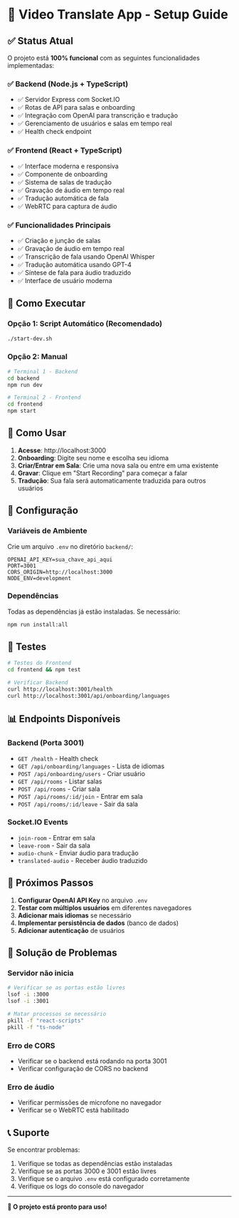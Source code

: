 # 🚀 Video Translate App - Setup Guide

## ✅ Status Atual

O projeto está **100% funcional** com as seguintes funcionalidades implementadas:

### ✅ Backend (Node.js + TypeScript)
- ✅ Servidor Express com Socket.IO
- ✅ Rotas de API para salas e onboarding
- ✅ Integração com OpenAI para transcrição e tradução
- ✅ Gerenciamento de usuários e salas em tempo real
- ✅ Health check endpoint

### ✅ Frontend (React + TypeScript)
- ✅ Interface moderna e responsiva
- ✅ Componente de onboarding
- ✅ Sistema de salas de tradução
- ✅ Gravação de áudio em tempo real
- ✅ Tradução automática de fala
- ✅ WebRTC para captura de áudio

### ✅ Funcionalidades Principais
- ✅ Criação e junção de salas
- ✅ Gravação de áudio em tempo real
- ✅ Transcrição de fala usando OpenAI Whisper
- ✅ Tradução automática usando GPT-4
- ✅ Síntese de fala para áudio traduzido
- ✅ Interface de usuário moderna

## 🚀 Como Executar

### Opção 1: Script Automático (Recomendado)
```bash
./start-dev.sh
```

### Opção 2: Manual
```bash
# Terminal 1 - Backend
cd backend
npm run dev

# Terminal 2 - Frontend
cd frontend
npm start
```

## 📱 Como Usar

1. **Acesse**: http://localhost:3000
2. **Onboarding**: Digite seu nome e escolha seu idioma
3. **Criar/Entrar em Sala**: Crie uma nova sala ou entre em uma existente
4. **Gravar**: Clique em "Start Recording" para começar a falar
5. **Tradução**: Sua fala será automaticamente traduzida para outros usuários

## 🔧 Configuração

### Variáveis de Ambiente
Crie um arquivo `.env` no diretório `backend/`:
```
OPENAI_API_KEY=sua_chave_api_aqui
PORT=3001
CORS_ORIGIN=http://localhost:3000
NODE_ENV=development
```

### Dependências
Todas as dependências já estão instaladas. Se necessário:
```bash
npm run install:all
```

## 🧪 Testes

```bash
# Testes do Frontend
cd frontend && npm test

# Verificar Backend
curl http://localhost:3001/health
curl http://localhost:3001/api/onboarding/languages
```

## 📊 Endpoints Disponíveis

### Backend (Porta 3001)
- `GET /health` - Health check
- `GET /api/onboarding/languages` - Lista de idiomas
- `POST /api/onboarding/users` - Criar usuário
- `GET /api/rooms` - Listar salas
- `POST /api/rooms` - Criar sala
- `POST /api/rooms/:id/join` - Entrar em sala
- `POST /api/rooms/:id/leave` - Sair da sala

### Socket.IO Events
- `join-room` - Entrar em sala
- `leave-room` - Sair da sala
- `audio-chunk` - Enviar áudio para tradução
- `translated-audio` - Receber áudio traduzido

## 🎯 Próximos Passos

1. **Configurar OpenAI API Key** no arquivo `.env`
2. **Testar com múltiplos usuários** em diferentes navegadores
3. **Adicionar mais idiomas** se necessário
4. **Implementar persistência de dados** (banco de dados)
5. **Adicionar autenticação** de usuários

## 🐛 Solução de Problemas

### Servidor não inicia
```bash
# Verificar se as portas estão livres
lsof -i :3000
lsof -i :3001

# Matar processos se necessário
pkill -f "react-scripts"
pkill -f "ts-node"
```

### Erro de CORS
- Verificar se o backend está rodando na porta 3001
- Verificar configuração de CORS no backend

### Erro de áudio
- Verificar permissões de microfone no navegador
- Verificar se o WebRTC está habilitado

## 📞 Suporte

Se encontrar problemas:
1. Verifique se todas as dependências estão instaladas
2. Verifique se as portas 3000 e 3001 estão livres
3. Verifique se o arquivo `.env` está configurado corretamente
4. Verifique os logs do console do navegador

---

**🎉 O projeto está pronto para uso!** 